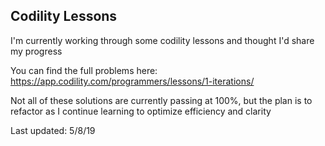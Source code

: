 ## Codility Lessons

I'm currently working through some codility lessons and thought I'd share my progress

You can find the full problems here: https://app.codility.com/programmers/lessons/1-iterations/

Not all of these solutions are currently passing at 100%, but the plan is to refactor as I continue learning to optimize efficiency and clarity

Last updated: 5/8/19
